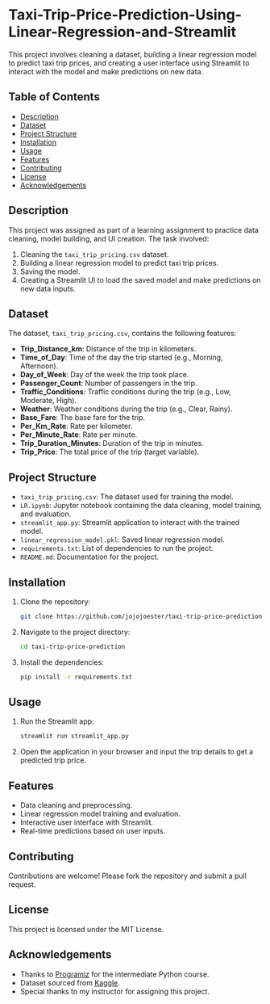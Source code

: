 # Taxi-Trip-Price-Prediction-Using-Linear-Regression-and-Streamlit

This project involves cleaning a dataset, building a linear regression model to predict taxi trip prices, and creating a user interface using Streamlit to interact with the model and make predictions on new data.

## Table of Contents

- [Description](#description)
- [Dataset](#dataset)
- [Project Structure](#project-structure)
- [Installation](#installation)
- [Usage](#usage)
- [Features](#features)
- [Contributing](#contributing)
- [License](#license)
- [Acknowledgements](#acknowledgements)

## Description

This project was assigned as part of a learning assignment to practice data cleaning, model building, and UI creation. The task involved:
1. Cleaning the `taxi_trip_pricing.csv` dataset.
2. Building a linear regression model to predict taxi trip prices.
3. Saving the model.
4. Creating a Streamlit UI to load the saved model and make predictions on new data inputs.

## Dataset

The dataset, `taxi_trip_pricing.csv`, contains the following features:
- **Trip_Distance_km**: Distance of the trip in kilometers.
- **Time_of_Day**: Time of the day the trip started (e.g., Morning, Afternoon).
- **Day_of_Week**: Day of the week the trip took place.
- **Passenger_Count**: Number of passengers in the trip.
- **Traffic_Conditions**: Traffic conditions during the trip (e.g., Low, Moderate, High).
- **Weather**: Weather conditions during the trip (e.g., Clear, Rainy).
- **Base_Fare**: The base fare for the trip.
- **Per_Km_Rate**: Rate per kilometer.
- **Per_Minute_Rate**: Rate per minute.
- **Trip_Duration_Minutes**: Duration of the trip in minutes.
- **Trip_Price**: The total price of the trip (target variable).

## Project Structure

- `taxi_trip_pricing.csv`: The dataset used for training the model.
- `LR.ipynb`: Jupyter notebook containing the data cleaning, model training, and evaluation.
- `streamlit_app.py`: Streamlit application to interact with the trained model.
- `linear_regression_model.pkl`: Saved linear regression model.
- `requirements.txt`: List of dependencies to run the project.
- `README.md`: Documentation for the project.

## Installation

1. Clone the repository:
   ```bash
   git clone https://github.com/jojojoester/taxi-trip-price-prediction.git
   ```

2. Navigate to the project directory:
   ```bash
   cd taxi-trip-price-prediction
   ```

3. Install the dependencies:
   ```bash
   pip install -r requirements.txt
   ```

## Usage

1. Run the Streamlit app:
   ```bash
   streamlit run streamlit_app.py
   ```

2. Open the application in your browser and input the trip details to get a predicted trip price.

## Features

- Data cleaning and preprocessing.
- Linear regression model training and evaluation.
- Interactive user interface with Streamlit.
- Real-time predictions based on user inputs.


## Contributing

Contributions are welcome! Please fork the repository and submit a pull request.

## License

This project is licensed under the MIT License.

## Acknowledgements

- Thanks to [Programiz](https://www.programiz.com) for the intermediate Python course.
- Dataset sourced from [Kaggle](https://www.kaggle.com).
- Special thanks to my instructor for assigning this project.
